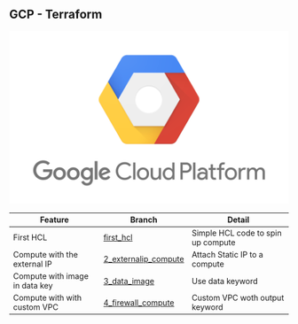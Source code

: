## GCP - Terraform

![alt text](./gcp.png)

Feature | Branch | Detail
--- | --- | --- 
First HCL| [first_hcl](https://github.com/ishan65/gcpterraform/tree/first_hcl) | Simple HCL code to spin up compute
Compute with the external IP| [2_externalip_compute](https://github.com/ishan65/gcpterraform/tree/2_externalip_compute) | Attach Static IP to a compute
Compute with image in data key| [3_data_image](https://github.com/ishan65/gcpterraform/tree/3_data_image) | Use data keyword 
Compute with with custom VPC| [4_firewall_compute](https://github.com/ishan65/gcpterraform/tree/4_firewall_compute) | Custom VPC woth output keyword